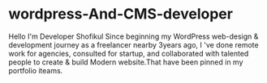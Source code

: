 # wordpress-And-CMS-developer
 Hello I'm Developer Shofikul Since beginning my WordPress web-design &amp; development journey as a freelancer nearby 3years ago, I 've done remote work for agencies, consulted for startup, and collaborated with talented people to create &amp; build Modern website.That have been pinned in my portfolio iteams.

